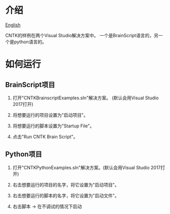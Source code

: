 # 介绍

[English](/examples/cntk/README.md)

CNTK的样例在两个Visual Studio解决方案中。 一个是BrainScript语言的，另一个是python语言的。

# 如何运行

## BrainScript项目

1. 打开"CNTKBrainscriptExamples.sln"解决方案。 (默认会用Visual Studio 2017打开)

2. 将想要运行的项目设置为"启动项目"。

3. 将想要运行的脚本设置为"Startup File"。

4. 点击"Run CNTK Brain Script"。

## Python项目

1. 打开"CNTKPythonExamples.sln"解决方案。(默认会用Visual Studio 2017打开)

2. 右击想要运行的项目的名字，将它设置为"启动项目"。

3. 右击想要运行的脚本的名字，将它设置为"启动文件"。

4. 右击脚本 -> 在不调试的情况下启动